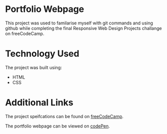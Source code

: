 # Portfolio Webpage

This project was used to familarise myself with git commands and using github while completing the final Responsive Web Design Projects challange on freeCodeCamp.

# Technology Used

The project was built using:

- HTML
- CSS

# Additional Links

The project speifcations can be found on [freeCodeCamp](https://www.freecodecamp.org/learn/responsive-web-design/responsive-web-design-projects/build-a-personal-portfolio-webpage "Responsive Web Design Projects | Build a Personal Portfolio Webpage").

The portfolio webpage can be viewed on [codePen](https://codepen.io/conrog/full/ExZjBdy "Portfolio Webpage").
